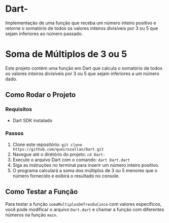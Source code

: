 # Dart-
Implementação de uma função que receba um número inteiro positivo e retorne o somatório de todos os valores inteiros divisíveis por 3 ou 5 que sejam inferiores ao número passado.

# Soma de Múltiplos de 3 ou 5

Este projeto contém uma função em Dart que calcula o somatório de todos os valores inteiros divisíveis por 3 ou 5 que sejam inferiores a um número dado.

## Como Rodar o Projeto

### Requisitos
- Dart SDK instalado

### Passos
1. Clone este repositório: `git clone https://github.com/queirozallan/Dart.git`
2. Navegue até o diretório do projeto: `cd Dart-`
3. Execute o arquivo Dart com o comando: `dart Dart.dart`
4. Siga as instruções no terminal para inserir um número inteiro positivo.
5. O programa calculará a soma dos múltiplos de 3 ou 5 menores que o número fornecido e exibirá o resultado no console.

## Como Testar a Função

Para testar a função `somaMultiplosDeTresOuCinco` com valores específicos, você pode modificar o arquivo `Dart.dart` e chamar a função com diferentes números na função `main`.

